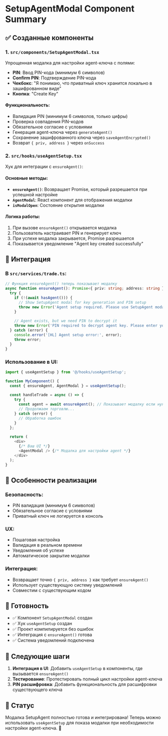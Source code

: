 # SetupAgentModal Component Summary

## ✅ Созданные компоненты

### 1. `src/components/SetupAgentModal.tsx`
Упрощенная модалка для настройки agent-ключа с полями:
- **PIN**: Ввод PIN-кода (минимум 6 символов)
- **Confirm PIN**: Подтверждение PIN-кода
- **Чекбокс**: "Я понимаю, что приватный ключ хранится локально в зашифрованном виде"
- **Кнопка**: "Create Key"

#### Функциональность:
- Валидация PIN (минимум 6 символов, только цифры)
- Проверка совпадения PIN-кодов
- Обязательное согласие с условиями
- Генерация agent-ключа через `generateAgent()`
- Сохранение зашифрованного ключа через `saveAgentEncrypted()`
- Возврат `{ priv, address }` через `onSuccess`

### 2. `src/hooks/useAgentSetup.tsx`
Хук для интеграции с `ensureAgent()`:

#### Основные методы:
- **`ensureAgent()`**: Возвращает Promise, который разрешается при успешной настройке
- **`AgentModal`**: React компонент для отображения модалки
- **`isModalOpen`**: Состояние открытия модалки

#### Логика работы:
1. При вызове `ensureAgent()` открывается модалка
2. Пользователь настраивает PIN и генерирует ключ
3. При успехе модалка закрывается, Promise разрешается
4. Показывается уведомление "Agent key created successfully"

## 🔧 Интеграция

### В `src/services/trade.ts`:
```typescript
// Функция ensureAgent() теперь показывает модалку
async function ensureAgent(): Promise<{ priv: string; address: string }> {
  try {
    if (!(await hasAgent())) {
      // Show SetupAgent modal for key generation and PIN setup
      throw new Error('Agent setup required. Please use SetupAgent modal first.');
    }
    
    // Agent exists, but we need PIN to decrypt it
    throw new Error('PIN required to decrypt agent key. Please enter your PIN.');
  } catch (error) {
    console.error('[HL] Agent setup error:', error);
    throw error;
  }
}
```

### Использование в UI:
```typescript
import { useAgentSetup } from '@/hooks/useAgentSetup';

function MyComponent() {
  const { ensureAgent, AgentModal } = useAgentSetup();
  
  const handleTrade = async () => {
    try {
      const agent = await ensureAgent(); // Показывает модалку если нужно
      // Продолжаем торговлю...
    } catch (error) {
      // Обработка ошибок
    }
  };
  
  return (
    <div>
      {/* Ваш UI */}
      <AgentModal /> {/* Модалка для настройки agent */}
    </div>
  );
}
```

## 🎯 Особенности реализации

### Безопасность:
- PIN валидация (минимум 6 символов)
- Обязательное согласие с условиями
- Приватный ключ не логируется в консоль

### UX:
- Пошаговая настройка
- Валидация в реальном времени
- Уведомления об успехе
- Автоматическое закрытие модалки

### Интеграция:
- Возвращает точно `{ priv, address }` как требует `ensureAgent()`
- Использует существующую систему уведомлений
- Совместим с существующим кодом

## 🚀 Готовность

- ✅ Компонент `SetupAgentModal` создан
- ✅ Хук `useAgentSetup` создан
- ✅ Проект компилируется без ошибок
- ✅ Интеграция с `ensureAgent()` готова
- ✅ Система уведомлений подключена

## 📝 Следующие шаги

1. **Интеграция в UI**: Добавить `useAgentSetup` в компоненты, где вызывается `ensureAgent()`
2. **Тестирование**: Протестировать полный цикл настройки agent-ключа
3. **PIN расшифровка**: Добавить функциональность для расшифровки существующего ключа

## 🎯 Статус

Модалка SetupAgent полностью готова и интегрирована! Теперь можно использовать `useAgentSetup` для показа модалки при необходимости настройки agent-ключа. 🚀
